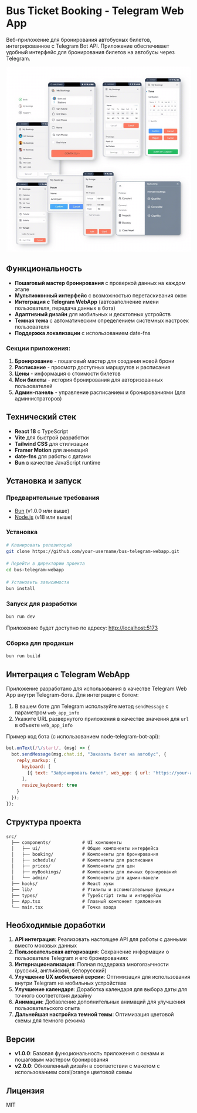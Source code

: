 # Bus Ticket Booking - Telegram Web App

Веб-приложение для бронирования автобусных билетов, интегрированное с Telegram Bot API. Приложение обеспечивает удобный интерфейс для бронирования билетов на автобусы через Telegram.

![Demo Preview](./docs/preview.png)

## Функциональность

- **Пошаговый мастер бронирования** с проверкой данных на каждом этапе
- **Мультиоконный интерфейс** с возможностью перетаскивания окон
- **Интеграция с Telegram WebApp** (автозаполнение имени пользователя, передача данных в бота)
- **Адаптивный дизайн** для мобильных и десктопных устройств
- **Темная тема** с автоматическим определением системных настроек пользователя
- **Поддержка локализации** с использованием date-fns

### Секции приложения:

1. **Бронирование** - пошаговый мастер для создания новой брони
2. **Расписание** - просмотр доступных маршрутов и расписания
3. **Цены** - информация о стоимости билетов
4. **Мои билеты** - история бронирования для авторизованных пользователей
5. **Админ-панель** - управление расписанием и бронированиями (для администраторов)

## Технический стек

- **React 18** с TypeScript
- **Vite** для быстрой разработки
- **Tailwind CSS** для стилизации
- **Framer Motion** для анимаций
- **date-fns** для работы с датами
- **Bun** в качестве JavaScript runtime

## Установка и запуск

### Предварительные требования

- [Bun](https://bun.sh/) (v1.0.0 или выше)
- [Node.js](https://nodejs.org/) (v18 или выше)

### Установка

```bash
# Клонировать репозиторий
git clone https://github.com/your-username/bus-telegram-webapp.git

# Перейти в директорию проекта
cd bus-telegram-webapp

# Установить зависимости
bun install
```

### Запуск для разработки

```bash
bun run dev
```

Приложение будет доступно по адресу: [http://localhost:5173](http://localhost:5173)

### Сборка для продакшн

```bash
bun run build
```

## Интеграция с Telegram WebApp

Приложение разработано для использования в качестве Telegram Web App внутри Telegram-бота. Для интеграции с ботом:

1. В вашем боте для Telegram используйте метод `sendMessage` с параметром `web_app_info`
2. Укажите URL развернутого приложения в качестве значения для `url` в объекте `web_app_info`

Пример код бота (с использованием node-telegram-bot-api):

```javascript
bot.onText(/\/start/, (msg) => {
  bot.sendMessage(msg.chat.id, "Заказать билет на автобус", {
    reply_markup: {
      keyboard: [
        [{ text: "Забронировать билет", web_app: { url: "https://your-app-url.com" } }]
      ],
      resize_keyboard: true
    }
  });
});
```

## Структура проекта

```
src/
  ├── components/            # UI компоненты
  │   ├── ui/                # Общие компоненты интерфейса
  │   ├── booking/           # Компоненты для бронирования
  │   ├── schedule/          # Компоненты для расписания
  │   ├── prices/            # Компоненты для цен
  │   ├── myBookings/        # Компоненты для личных бронирований
  │   └── admin/             # Компоненты для админ-панели
  ├── hooks/                 # React хуки
  ├── lib/                   # Утилиты и вспомогательные функции
  ├── types/                 # TypeScript типы и интерфейсы
  ├── App.tsx                # Главный компонент приложения
  └── main.tsx               # Точка входа
```

## Необходимые доработки

1. **API интеграция**: Реализовать настоящее API для работы с данными вместо моковых данных
2. **Пользовательская авторизация**: Сохранение информации о пользователе Telegram и его бронированиях
3. **Интернационализация**: Полная поддержка многоязычности (русский, английский, белорусский)
4. **Улучшение UX мобильной версии**: Оптимизация для использования внутри Telegram на мобильных устройствах
5. **Улучшение календаря**: Доработка календаря для выбора даты для точного соответствия дизайну
6. **Анимации**: Добавление дополнительных анимаций для улучшения пользовательского опыта
7. **Дальнейшая настройка темной темы**: Оптимизация цветовой схемы для темного режима

## Версии

- **v1.0.0**: Базовая функциональность приложения с окнами и пошаговым мастером бронирования
- **v2.0.0**: Обновленный дизайн в соответствии с макетом с использованием coral/orange цветовой схемы

## Лицензия

MIT
